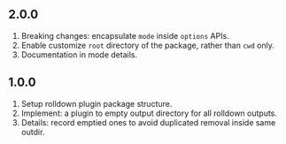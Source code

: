 ## 2.0.0

1. Breaking changes: encapsulate `mode` inside `options` APIs.
2. Enable customize `root` directory of the package, rather than `cwd` only.
3. Documentation in mode details.

## 1.0.0

1. Setup rolldown plugin package structure.
2. Implement: a plugin to empty output directory for all rolldown outputs.
3. Details: record emptied ones to avoid duplicated removal inside same outdir.
